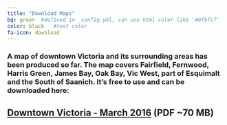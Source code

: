 ```yaml
---
title: "Download Maps"
bg: green  #defined in _config.yml, can use html color like '#0fbfcf'
color: black   #text color
fa-icon: download
---
```


### A map of downtown Victoria and its surrounding areas has been produced so far. The map covers Fairfield, Fernwood, Harris Green, James Bay, Oak Bay, Vic West, part of Esquimalt and the South of Saanich. It’s free to use and can be downloaded here:

## [Downtown Victoria - March 2016](https://www.dropbox.com/s/u8rt49qhfv7l3om/Poster24x36-v8.pdf?dl=0) (PDF ~70 MB)

